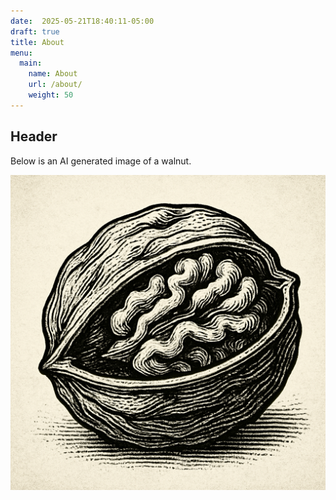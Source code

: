 ```yaml
---
date:  2025-05-21T18:40:11-05:00
draft: true
title: About
menu:
  main:
    name: About
    url: /about/
    weight: 50 
---
```


## Header

Below is an AI generated image of a walnut.

![Walnut](ai-nut.png)
